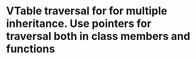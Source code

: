 # VTable traversal for for multiple inheritance. Use pointers for traversal both in class members and functions
